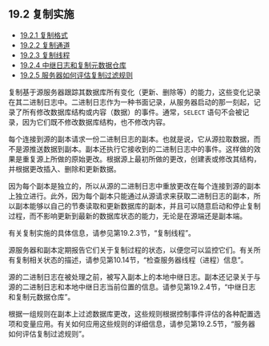 ## 19.2 复制实施

- [19.2.1 复制格式](./19.02.01.复制格式/19.02.01.00.复制格式.md)
- [19.2.2 复制通道](./19.02.02.复制通道/19.02.02.00.复制通道.md)
- [19.2.3 复制线程](./19.02.03.复制线程/19.02.03.00.复制线程.md)
- [19.2.4 中继日志和复制元数据仓库](./19.02.04.中继日志和复制元数据仓库/19.02.04.00.中继日志和复制元数据仓库.md)
- [19.2.5 服务器如何评估复制过滤规则](./19.02.05.服务器如何评估复制过滤规则/19.02.05.00.服务器如何评估复制过滤规则.md)

复制基于源服务器跟踪其数据库所有变化（更新、删除等）的能力，这些变化记录在其二进制日志中。二进制日志作为一种书面记录，从服务器启动的那一刻起，记录了所有修改数据库结构或内容（数据）的事件。通常，`SELECT` 语句不会被记录，因为它们既不修改数据库结构，也不修改内容。

每个连接到源的副本请求一份二进制日志的副本。也就是说，它从源拉取数据，而不是源推送数据到副本。副本还执行它接收到的二进制日志中的事件。这样做的效果是重复源上所做的原始更改。根据源上最初所做的更改，创建表或修改其结构，并根据更改插入、删除和更新数据。

因为每个副本是独立的，所以从源的二进制日志中重放更改在每个连接到源的副本上独立进行。此外，因为每个副本只能通过从源请求来获取二进制日志的副本，所以副本能够以自己的节奏读取和更新数据库的副本，并且可以随意启动和停止复制过程，而不影响更新到最新的数据库状态的能力，无论是在源端还是副本端。

有关复制实施的具体信息，请参见第19.2.3节，“复制线程”。

源服务器和副本定期报告它们关于复制过程的状态，以便您可以监控它们。有关所有复制相关状态的描述，请参见第10.14节，“检查服务器线程（进程）信息”。

源的二进制日志在被处理之前，被写入副本上的本地中继日志。副本还记录关于与源的二进制日志和本地中继日志当前位置的信息。请参见第19.2.4节，“中继日志和复制元数据仓库”。

根据一组规则在副本上过滤数据库更改，这些规则根据控制事件评估的各种配置选项和变量应用。有关如何应用这些规则的详细信息，请参见第19.2.5节，“服务器如何评估复制过滤规则”。
